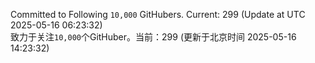 Committed to Following `10,000` GitHubers. Current: <!-- FOLLOWING_COUNT -->299<!-- FOLLOWING_COUNT --> (Update at UTC <!-- LAST_UPDATED -->2025-05-16 06:23:32<!-- LAST_UPDATED -->)<br>
致力于关注`10,000`个GitHuber。当前：<!-- FOLLOWING_COUNT -->299<!-- FOLLOWING_COUNT --> (更新于北京时间 <!-- LAST_UPDATED_CST -->2025-05-16 14:23:32<!-- LAST_UPDATED_CST -->)

